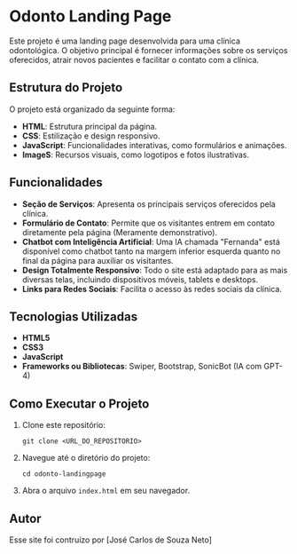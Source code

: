 # Odonto Landing Page

Este projeto é uma landing page desenvolvida para uma clínica odontológica. O objetivo principal é fornecer informações sobre os serviços oferecidos, atrair novos pacientes e facilitar o contato com a clínica.

## Estrutura do Projeto

O projeto está organizado da seguinte forma:

- **HTML**: Estrutura principal da página.
- **CSS**: Estilização e design responsivo.
- **JavaScript**: Funcionalidades interativas, como formulários e animações.
- **ImageS**: Recursos visuais, como logotipos e fotos ilustrativas.

## Funcionalidades

- **Seção de Serviços**: Apresenta os principais serviços oferecidos pela clínica.
- **Formulário de Contato**: Permite que os visitantes entrem em contato diretamente pela página (Meramente demonstrativo).
- **Chatbot com Inteligência Artificial**: Uma IA chamada "Fernanda" está disponível como chatbot tanto na margem inferior esquerda quanto no final da página para auxiliar os visitantes.
- **Design Totalmente Responsivo**: Todo o site está adaptado para as mais diversas telas, incluindo dispositivos móveis, tablets e desktops.
- **Links para Redes Sociais**: Facilita o acesso às redes sociais da clínica.

## Tecnologias Utilizadas

- **HTML5**
- **CSS3**
- **JavaScript**
- **Frameworks ou Bibliotecas**: Swiper, Bootstrap, SonicBot (IA com GPT-4)

## Como Executar o Projeto

1. Clone este repositório:
    ```
    git clone <URL_DO_REPOSITORIO>
    ```
2. Navegue até o diretório do projeto:
    ```
    cd odonto-landingpage
    ```
3. Abra o arquivo `index.html` em seu navegador.

## Autor
Esse site foi contruízo por [José Carlos de Souza Neto]




